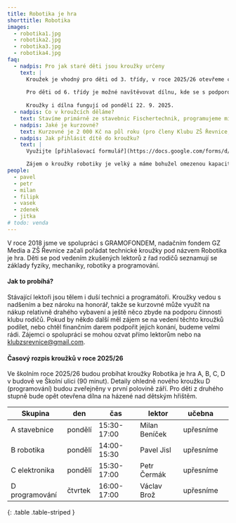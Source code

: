 ```yaml
---
title: Robotika je hra
shorttitle: Robotika
images:
  - robotika1.jpg
  - robotika2.jpg
  - robotika3.jpg
  - robotika4.jpg
faq:
  - nadpis: Pro jak staré děti jsou kroužky určeny
    text: |
      Kroužek je vhodný pro děti od 3. třídy, v roce 2025/26 otevřeme celkem 4 kroužky.
 
      Pro děti od 6. třídy je možné navštěvovat dílnu, kde se s podporou mentorů pracuje na vlastních projektech. Dílna funguje v prostorách areálu Národní házené v Řevnicích, Sportovní 981. Bližší info o dílně na webu [dilna.klubzsrevnice.cz](https://dilna.klubzsrevnice.cz/)
      
      Kroužky i dílna fungují od pondělí 22. 9. 2025.
  - nadpis: Co v kroužcích děláme?
    text: Stavíme primárně ze stavebnic Fischertechnik, programujeme micro:bity a občas taky hrajeme Minecraft Education.
  - nadpis: Jaké je kurzovné?
    text: Kurzovné je 2 000 Kč na půl roku (pro členy Klubu ZŠ Řevnice, pro nečleny je cena 2 500 Kč). Získané finance využíváme na nákup vybavení a další náklady spojené s kroužkem. Kurzovné se platí na účet Klubu rodičů 2200861197 / 2010 s VS 1, do zprávxy pro příjemce jméno a příjmení dítěte a druh kroužku. Např. Luděk Novák, kroužek A. 
  - nadpis: Jak přihlásit dítě do kroužku?
    text: |
      Využijte [přihlašovací formulář](https://docs.google.com/forms/d/e/1FAIpQLSel7HqKDY0iXwToyVkGUTtWGA9ypfR1fLS_1trIKctgpyCjUA/viewform)

      Zájem o kroužky robotiky je velký a máme bohužel omezenou kapacitu, kterou se snažíme navýšit. Odeslání přihlášky neznamená, že jsme mohli Vaše dítě do kroužku přijmout. Potvrzením o přijetí je zařazení čísla rodiče do WhatsApp informační skupiny ke kroužku, kde sdílíme organizační informace a informace k platbě. Děti, které by se do kroužku nedostaly, evidujeme jako náhradníky a v případě uvolnění místa se ozveme.   
people:
  - pavel
  - petr
  - milan
  - filipk
  - vasek
  - zdenek
  - jitka
# todo: venda
---
```

V roce 2018 jsme ve spolupráci s GRAMOFONDEM, nadačním fondem GZ Media a ZŠ Řevnice začali pořádat technické kroužky pod názvem Robotika je hra. Děti se pod vedením zkušených lektorů z řad rodičů seznamují se základy fyziky, mechaniky, robotiky a programování. 

<!--vice-->

#### Jak to probíhá?

Stávající lektoři jsou tělem i duší technici a programátoři. Kroužky vedou s nadšením a bez nároku na honorář, takže se kurzovné může využít na nákup relativně drahého vybavení a ještě něco zbyde na podporu činnosti klubu rodičů. Pokud by někdo další měl zájem se na vedení těchto kroužků podílet, nebo chtěl finančním darem podpořit jejich konání, budeme velmi rádi. Zájemci o spolupráci se mohou ozvat přímo lektorům nebo na [klubzsrevnice@gmail.com](mailto:klubzsrevnice@gmail.com).

<!--vice-->

#### Časový rozpis kroužků v roce 2025/26

Ve školním roce 2025/26 budou probíhat kroužky Robotika je hra A, B, C, D v budově ve Školní ulici (90 minut). Detaily ohledně nového kroužku D (programování) budou zveřejněny v první polovině září. Pro děti z druhého stupně bude opět otevřena dílna na házené nad dětským hřištěm. 

| Skupina             | den       | čas          | lektor         | učebna     |         |
|---------------------|-----------|--------------|----------------|------------|---------|
| A stavebnice        | pondělí   | 15:30-17:00  | Milan Beníček  | upřesníme  |         |
| B robotika          | pondělí   | 14:00-15:30  | Pavel Jisl     | upřesníme  |         |
| C elektronika       | pondělí   | 15:30-17:00  | Petr Čermák    | upřesníme  |         |
| D programování      | čtvrtek   | 16:00-17:00  | Václav Brož    | upřesníme  |         |
{: .table .table-striped }